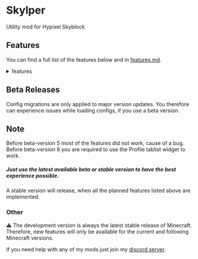 # Skylper

Utility mod for Hypixel Skyblock

## Features

You can find a full list of the features below and
in [features.md](https://github.com/btwonion/skylper/blob/master/features.md).
<details>
<summary>features</summary>

### Menu

- non-completed collection highlighter
- non-completed bestiary highlighter

### Mining

- mining ability indicator and notification
- Total Powder overlay

#### Crystal Hollows

- waypoints for:
  - goblin king
  - goblin queen
  - precursor city
  - jungle temple
  - amethyst crystal (explicitly as the jungle temple entrance differs from the crystal)
  - odawa
  - khazad dum
  - mines of divan
  - crystal nucleus
  - fairy grotto
  - corleone
  - key guardian
- auto waypoint recognition through public chat
- waypoints manage screen via hotkey `p` or the config screen
- crystal completion overlay
- powder grinding overlay
  - session time
  - opened chests
  - farmed mithril and gemstone powder in total/per hour/per minute
  - active double powder event
- automatic crystal hollows pass renew
- treasure chest highlighting
- metal detector helper
- treasure chest particle highlighting

### Misc
- notification for lobby you already joined

### Planned Features

#### General

- customizable mob highlights
- general profit tracker

#### Crystal Hollows

- wishing compass solver
- nucleus profit tracker
- needed item overlay based on current zone

</details>

## Beta Releases

Config migrations are only applied to major version updates. You therefore can experience issues while loading configs,
if you use a beta version.

## Note
Before beta-version 5 most of the features did not work, cause of a bug. <br>
Before beta-version 8 you are required to use the Profile tablist widget to work. <br>
##### Just use the latest available beta or stable version to have the best experience possible.

A stable version will release, when all the planned features listed above are implemented.

### Other

⚠️ The development version is always the latest stable release of Minecraft.
Therefore, new features will only be available for the current and following Minecraft versions.

If you need help with any of my mods just join my [discord server](https://nyon.dev/discord).
